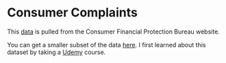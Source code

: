 # Consumer Complaints

This [data](https://www.consumerfinance.gov/data-research/consumer-complaints/#download-the-data) is pulled from the Consumer Financial Protection Bureau website.

You can get a smaller subset of the data [here](http://www.superdatascience.com/wp-content/uploads/2016/12/ConsumerComplaints.csv). I first learned about this dataset by taking a [Udemy](https://www.udemy.com/sqldatabases/) course.
